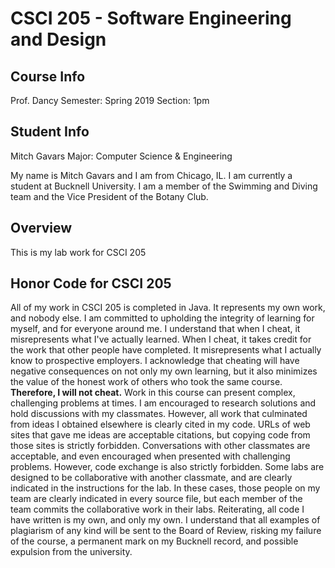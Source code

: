 # CSCI 205 - Software Engineering and Design
## Course Info
Prof. Dancy
Semester: Spring 2019
Section: 1pm

## Student Info
Mitch Gavars
Major: Computer Science & Engineering

My name is Mitch Gavars and I am from Chicago, IL. I am currently a student at Bucknell University. I am a member of the Swimming and Diving team and the Vice President of
the Botany Club.

## Overview
This is my lab work for CSCI 205

## Honor Code for CSCI 205
All of my work in CSCI 205 is completed in Java. It represents my own work, and nobody else.
I am committed to upholding the integrity of learning for myself, and for everyone around me. I
understand that when I cheat, it misrepresents what I've actually learned. When I cheat, it takes credit for
the work that other people have completed. It misrepresents what I actually know to prospective
employers. I acknowledge that cheating will have negative consequences on not only my own learning,
but it also minimizes the value of the honest work of others who took the same course.
**Therefore, I will not cheat.**
Work in this course can present complex, challenging problems at times. I am encouraged to research
solutions and hold discussions with my classmates. However, all work that culminated from ideas I
obtained elsewhere is clearly cited in my code. URLs of web sites that gave me ideas are acceptable
citations, but copying code from those sites is strictly forbidden. Conversations with other classmates are
acceptable, and even encouraged when presented with challenging problems. However, code exchange is
also strictly forbidden.
Some labs are designed to be collaborative with another classmate, and are clearly indicated in the
instructions for the lab. In these cases, those people on my team are clearly indicated in every source file,
but each member of the team commits the collaborative work in their labs.
Reiterating, all code I have written is my own, and only my own. I understand that all examples of
plagiarism of any kind will be sent to the Board of Review, risking my failure of the course, a permanent
mark on my Bucknell record, and possible expulsion from the university.